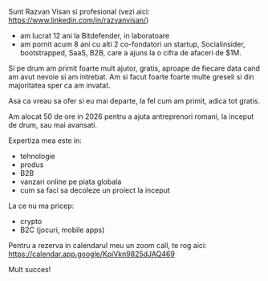 
Sunt Razvan Visan si profesional (vezi aici: https://www.linkedin.com/in/razvanvisan/)
- am lucrat 12 ani la Bitdefender, in laboratoare
- am pornit acum 8 ani cu alti 2 co-fondatori un startup, Socialinsider, bootstrapped, SaaS, B2B, care a ajuns la o cifra de afaceri de $1M.

Si pe drum am primit foarte mult ajutor, gratis, aproape de fiecare data cand am avut nevoie si am intrebat. Am si facut foarte foarte multe greseli si din majoritatea sper ca am invatat.

Asa ca vreau sa ofer si eu mai departe, la fel cum am primit, adica tot gratis.

Am alocat 50 de ore in 2026 pentru a ajuta antreprenori romani, la inceput de drum, sau mai avansati.

Expertiza mea este in:
- tehnologie
- produs
- B2B
- vanzari online pe piata globala
- cum sa faci sa decoleze un proiect la inceput

La ce nu ma pricep:
- crypto
- B2C (jocuri, mobile apps)

Pentru a rezerva in calendarul meu un zoom call, te rog aici: https://calendar.app.google/KpiVkn9825dJAQ469 

Mult succes!
